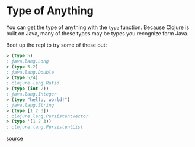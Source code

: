 # Type of Anything

You can get the type of anything with the `type` function. Because Clojure
is built on Java, many of these types may be types you recognize form Java.

Boot up the repl to try some of these out:

```clojure
> (type 5)
; java.lang.Long
> (type 5.2)
; java.lang.Double
> (type 5/4)
; clojure.lang.Ratio
> (type (int 2))
; java.lang.Integer
> (type "hello, world!")
; java.lang.String
> (type [1 2 3])
; clojure.lang.PersistentVector
> (type '(1 2 3))
; clojure.lang.PersistentList
```

[source](https://aphyr.com/posts/302-clojure-from-the-ground-up-basic-types)
